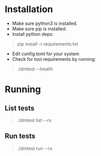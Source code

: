 # Installation

- Make sure python3 is installed.
- Make sure pip is installed.
- Install python deps:

> pip install -r requirements.txt

- Edit config.toml for your system
- Check for tool requirements by running:

> ./dmtest --health


# Running

## List tests

> ./dmtest list --rx <regex>


## Run tests

> ./dmtest run --rx <regex>


